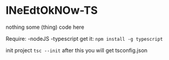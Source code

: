 # INeEdtOkNOw-TS

nothing some (thing) code here

Require:
-nodeJS
-typescript
get it: ```npm install -g typescript```

init project
```tsc --init``` 
after this you will get tsconfig.json
